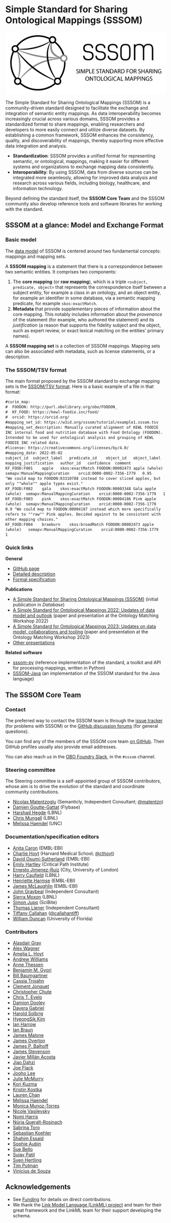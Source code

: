 # Simple Standard for Sharing Ontological Mappings (SSSOM)

![SSSOM banner](images/sssom-banner.png)

The Simple Standard for Sharing Ontological Mappings (SSSOM) is a community-driven standard designed to facilitate the exchange and integration of semantic entity mappings.
As data interoperability becomes increasingly crucial across various domains, SSSOM provides a standardized format to share mappings, enabling researchers and developers to more easily connect and utilize diverse datasets.
By establishing a common framework, SSSOM enhances the consistency, quality, and discoverability of mappings, thereby supporting more effective data integration and analysis.

- **Standardization**: SSSOM provides a unified format for representing semantic, or ontological, mappings, making it easier for different systems and organizations to exchange mapping data consistently.
- **Interoperability**: By using SSSOM, data from diverse sources can be integrated more seamlessly, allowing for improved data analysis and research across various fields, including biology, healthcare, and information technology.

Beyond defining the standard itself, the **SSSOM Core Team** and the SSSOM community also develop reference tools and software libraries for working with the standard.

## SSSOM at a glance: Model and Exchange Format

### Basic model

The [data model](spec-model.md) of SSSOM is centered around two fundamental concepts: mappings and mapping sets.

A **SSSOM mapping** is a statement that there is a correspondence between two semantic entities. It comprises two components:

1. The **core mapping** (or **raw mapping**), which is a triple `<subject, predicate, object>` that represents the correspondence itself between a subject entity, for example a class in an ontology, and an object entity, for example an identifier in some database, via a semantic mapping predicate, for example `skos:exactMatch`.
2. **Metadata** that provide supplementary pieces of information about the core mapping. This notably includes information about the *provenance* of the statement (for example, who authored the statement) and its *justification* (a reason that supports the fidelity subject and the object, such as expert review, or exact lexical matching on the entities' primary names).

A **SSSOM mapping set** is a collection of SSSOM mappings. Mapping sets can also be associated with metadata, such as license statements, or a description.

### The SSSOM/TSV format

The main format proposed by the SSSOM standard to exchange mapping sets is the [SSSOM/TSV format](spec-formats-tsv.md). Here is a basic example of a file in that format:

```
#curie_map:
#  FOODON: http://purl.obolibrary.org/obo/FOODON_
#  KF_FOOD: https://kewl-foodie.inc/food/
#  orcid: https://orcid.org/
#mapping_set_id: https://w3id.org/sssom/tutorial/example1.sssom.tsv
#mapping_set_description: Manually curated alignment of KEWL FOODIE INC internal food and nutrition database with Food Ontology (FOODON). Intended to be used for ontological analysis and grouping of KEWL FOODIE INC related data.
#license: https://creativecommons.org/licenses/by/4.0/
#mapping_date: 2022-05-02
subject_id	subject_label	predicate_id	object_id	object_label	mapping_justification	author_id	confidence	comment
KF_FOOD:F001	apple	skos:exactMatch	FOODON:00002473	apple (whole)	semapv:ManualMappingCuration	orcid:0000-0002-7356-1779	0.95	"We could map to FOODON:03310788 instead to cover sliced apples, but only ""whole"" apple types exist."
KF_FOOD:F002	gala	skos:exactMatch	FOODON:00003348	Gala apple (whole)	semapv:ManualMappingCuration	orcid:0000-0002-7356-1779	1	
KF_FOOD:F003	pink	skos:exactMatch	FOODON:00004186	Pink apple (whole)	semapv:ManualMappingCuration	orcid:0000-0002-7356-1779	0.9	"We could map to FOODON:00004187 instead which more specifically refers to ""raw"" Pink apples. Decided against to be consistent with other mapping choices."
KF_FOOD:F004	braeburn	skos:broadMatch	FOODON:00002473	apple (whole)	semapv:ManualMappingCuration	orcid:0000-0002-7356-1779	1	
```

### Quick links

**General**

- [GitHub page](https://github.com/mapping-commons/sssom)
- [Detailed description](introduction.md)
- [Formal specification](spec-intro.md)

**Publications**

- [A Simple Standard for Sharing Ontological Mappings (SSSOM)](https://doi.org/10.1093/database/baac035) (initial publication in _Database_)
- [A Simple Standard for Ontological Mappings 2022: Updates of data model and outlook](https://zenodo.org/record/7672104) (paper and presentation at the Ontology Matching Workshop 2022)
- [A Simple Standard for Ontological Mappings 2023: Updates on data model, collaborations and tooling](https://zenodo.org/record/8202395) (paper and presentation at the Ontology Matching Workshop 2023)
- [Other presentations](presentations.md)

**Related software**

- [sssom-py](https://mapping-commons.github.io/sssom-py/) (reference implementation of the standard, a toolkit and API for processing mappings, written in Python)
- [SSSOM-Java](https://incenp.org/dvlpt/sssom-java/) (an implementation of the SSSOM standard for the Java language)

## The SSSOM Core Team

### Contact

The preferred way to contact the SSSOM team is through the [issue tracker](https://github.com/mapping-commons/issues) (for problems with SSSOM) or the [GitHub discussion forums](https://github.com/mapping-commons/sssom/discussions) (for general questions).

You can find any of the members of the SSSOM core team [on GitHub](https://github.com/orgs/mapping-commons/teams/sssom-core). Their GitHub profiles usually also provide email addresses.

You can also reach us in the [OBO Foundry Slack](https://obo-communitygroup.slack.com/archives/C01DP18L5GW), in the `#sssom` channel.

### Steering committee

The Steering committee is a self-appointed group of SSSOM contributors, whose aim is to drive the evolution of the standard and coordinate community contributions.

* [Nicolas Matentzoglu](https://orcid.org/0000-0002-7356-1779) (Semanticly, Independent Consultant; [@matentzn](https://github.com/matentzn))
* [Damien Goutte-Gattat](https://orcid.org/0000-0002-6095-8718) (Flybase)
* [Harshad Hegde](https://orcid.org/0000-0002-2411-565X) (LBNL)
* [Chris Mungall](https://orcid.org/0000-0002-6601-2165) (LBNL)
* [Melissa Haendel](https://orcid.org/0000-0001-9114-8737) (UNC)

### Documentation/specification editors

* [Anita Caron](https://orcid.org/0000-0002-6523-4866) (EMBL-EBI)
* [Charlie Hoyt](https://orcid.org/0000-0003-4423-4370) (Harvard Medical School; [@cthoyt](https://github.com/cthoyt))
* [David Osumi-Sutherland](https://orcid.org/0000-0002-7073-9172) (EMBL-EBI)
* [Emily Hartley](https://orcid.org/0000-0001-5839-2535) (Critical Path Institute)
* [Ernesto Jimenez-Ruiz](https://orcid.org/0000-0002-9083-4599) (City, University of London)
* [Harry Caufield](https://orcid.org/0000-0001-5705-7831) (LBNL)
* [Henriette Harmse](https://orcid.org/0000-0001-7251-9504) (EMBL-EBI)
* [James McLaughlin](https://orcid.org/0000-0002-8361-2795) (EMBL-EBI)
* [John Graybeal](https://orcid.org/0000-0001-6875-5360) (Independent Consultant)
* [Sierra Moxon](https://orcid.org/0000-0002-8719-7760) (LBNL)
* [Simon Jupp](https://orcid.org/0000-0002-0643-3144) (SciBite)
* [Thomas Liener](https://orcid.org/0000-0003-3257-9937) (Independent Consultant)
* [Tiffany Callahan](https://orcid.org/0000-0002-8169-9049) ([@callahantiff](https://github.com/callahantiff))
* [William Duncan](https://orcid.org/0000-0001-9625-1899) (University of Florida)

### Contributors

* [Alasdair Gray](https://orcid.org/0000-0002-5711-4872)
* [Alex Wagner](https://orcid.org/0000-0002-2502-8961)
* [Amelia L. Hoyt](https://orcid.org/0000-0003-1307-2508)
* [Andrew Williams](https://orcid.org/0000-0002-0692-412X)
* [Anne Thessen](https://orcid.org/0000-0002-2908-3327)
* [Benjamin M. Gyori](https://orcid.org/0000-0001-9439-5346)
* [Bill Baumgartner](https://orcid.org/0000-0001-6717-5313)
* [Cassia Trojahn](https://orcid.org/0000-0002-0096-2766)
* [Clement Jonquet](https://orcid.org/0000-0002-2404-1582)
* [Christopher Chute](https://orcid.org/0000-0001-5437-2545)
* [Chris T. Evelo](https://orcid.org/0000-0002-5301-3142)
* [Damion Dooley](https://orcid.org/0000-0002-8844-9165)
* [Davera Gabriel](https://orcid.org/0000-0001-9041-4597)
* [Harold Solbrig](https://www.wikidata.org/wiki/Q44607574)
* [HyeongSik Kim](https://orcid.org/0000-0002-3002-9838)
* [Ian Harrow](https://orcid.org/0000-0003-0109-0522)
* [Ian Braun](https://orcid.org/0000-0002-2389-9288)
* [James Malone](https://orcid.org/0000-0002-1615-2899)
* [James Overton](https://orcid.org/0000-0001-5139-5557)
* [James P. Balhoff](https://orcid.org/0000-0002-8688-6599)
* [James Stevenson](https://orcid.org/0000-0002-2568-6163)
* [Javier Millán Acosta](https://orcid.org/0000-0002-4166-7093)
* [Jiao Dahzi](https://orcid.org/0000-0001-5052-3836)
* [Joe Flack](https://orcid.org/0000-0002-2906-7319)
* [Jooho Lee](https://orcid.org/0000-0002-2955-3405)
* [Julie McMurry](https://orcid.org/0000-0002-9353-5498)
* [Kori Kuzma](https://orcid.org/0000-0002-9954-7449)
* [Kristin Kostka](https://orcid.org/0000-0003-2595-8736)
* [Lauren Chan](https://orcid.org/0000-0002-7463-6306)
* [Melissa Haendel](https://orcid.org/0000-0001-9114-8737)
* [Monica Munoz-Torres](https://orcid.org/0000-0001-8430-6039)
* [Nicole Vasilevsky](https://orcid.org/0000-0001-5208-3432)
* [Nomi Harris](https://orcid.org/0000-0001-6315-3707)
* [Núria Queralt-Rosinach](https://orcid.org/0000-0003-0169-8159)
* [Sabrina Toro](https://orcid.org/0000-0002-4142-7153)
* [Sebastian Koehler](https://orcid.org/0000-0002-5316-1399)
* [Shahim Essaid](https://orcid.org/0000-0003-2338-2550)
* [Sophie Aubin](https://orcid.org/0000-0003-4805-8220)
* [Sue Bello](https://orcid.org/0000-0003-4606-0597)
* [Sujay Patil](https://orcid.org/0000-0001-6142-1106)
* [Sven Hertling](https://orcid.org/0000-0003-0333-5888)
* [Tim Putman](https://orcid.org/0000-0002-4291-0737)
* [Vinicius de Souza](https://orcid.org/0000-0002-4971-0439)

## Acknowledgements

- See [Funding](funding.md) for details on direct contributions.
- We thank the [Link Model Language (LinkML) project](https://github.com/linkml) and team for their great framework and the LinkML team for their support developing the schema.
